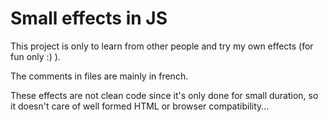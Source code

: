 # Small effects in JS

This project is only to learn from other people and try my own effects (for fun only :) ).

The comments in files are mainly in french.

These effects are not clean code since it's only done for small duration, so it doesn't care of well formed HTML or browser compatibility...